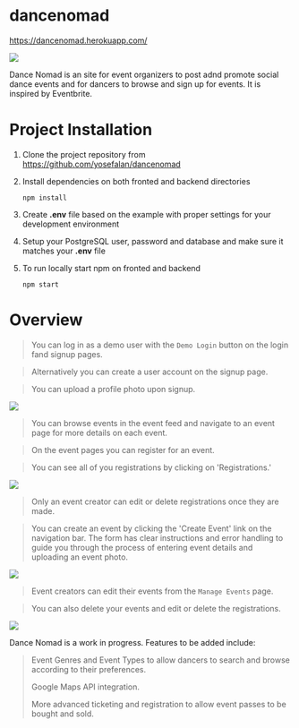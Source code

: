 # dancenomad

https://dancenomad.herokuapp.com/

<img src='https://i.imgur.com/lzzmLuI.png'>

Dance Nomad is an site for event organizers to post adnd promote social dance events and for dancers to browse and sign up for events.  It is inspired by Eventbrite. 

# Project Installation

1. Clone the project repository from https://github.com/yosefalan/dancenomad

2. Install dependencies on both fronted and backend directories

      ```npm install ```
     

3. Create **.env** file based on the example with proper settings for your
   development environment
   
4. Setup your PostgreSQL user, password and database and make sure it matches your **.env** file

5. To run locally start npm on fronted and backend 

   ```npm start```

# Overview

>You can log in as a demo user with the `Demo Login` button on the login fand signup pages.

>Alternatively you can create a user account on the signup page.  

>You can upload a profile photo upon signup. 

<img src='https://i.imgur.com/uDGGOwq.png'>

>You can browse events in the event feed and navigate to an event page for more details on each event.

>On the event pages you can register for an event.

>You can see all of you registrations by clicking on 'Registrations.' 


<img src='https://i.imgur.com/8Jn2gLY.png'>


>Only an event creator can edit or delete registrations once they are made.


>You can create an event by clicking the 'Create Event' link on the navigation bar.  The form has clear instructions and error handling to guide you through the process of entering event details and uploading an event photo.  
<img src='https://i.imgur.com/m82Eu6P.png'>

>Event creators can edit their events from the `Manage Events` page.

>You can also delete your events and edit or delete the registrations.
<img src='https://i.imgur.com/HlTenee.png'>

Dance Nomad is a work in progress.  Features to be added include:
>Event Genres and Event Types to allow dancers to search and browse according to their preferences.  
>
>Google Maps API integration.
>
>More advanced ticketing and registration to allow event passes to be bought and sold.  
